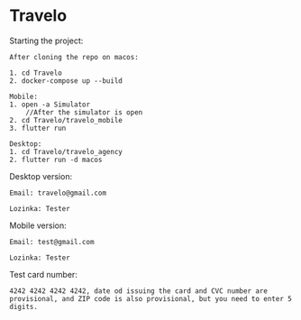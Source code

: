 # Travelo


Starting the project:

    After cloning the repo on macos:
    
    1. cd Travelo
    2. docker-compose up --build
 
    Mobile:
    1. open -a Simulator
        //After the simulator is open
    2. cd Travelo/travelo_mobile
    3. flutter run
    
    Desktop:
    1. cd Travelo/travelo_agency
    2. flutter run -d macos
   
   
Desktop version:

    Email: travelo@gmail.com
  
    Lozinka: Tester
  
Mobile version:

    Email: test@gmail.com
  
    Lozinka: Tester

Test card number:

    4242 4242 4242 4242, date od issuing the card and CVC number are provisional, and ZIP code is also provisional, but you need to enter 5         digits.

    
    
    
